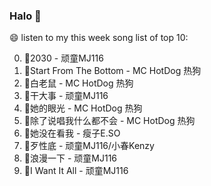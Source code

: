 

### Halo 👋

😄 listen to my this week song list of top 10:

0. 🌈2030 - 顽童MJ116
1. 🌈Start From The Bottom - MC HotDog 热狗
2. 🌈白老鼠 - MC HotDog 热狗
3. 🌈干大事 - 顽童MJ116
4. 🌈她的眼光 - MC HotDog 热狗
5. 🌈除了说唱我什么都不会 - MC HotDog 热狗
6. 🌈她没在看我 - 瘦子E.SO
7. 🌈歹性底 - 顽童MJ116/小春Kenzy
8. 🌈浪漫一下 - 顽童MJ116
9. 🌈I Want It All - 顽童MJ116

